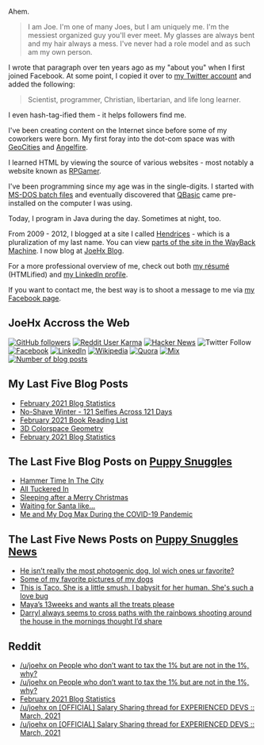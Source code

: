 Ahem.

> I am Joe. I'm one of many Joes, but I am uniquely me. I'm the messiest organized guy you'll ever meet. My glasses are always bent and my hair always a mess. I've never had a role model and as such am my own person.

I wrote that paragraph over ten years ago as my "about you" when I first joined Facebook. At some point, I copied it over to [my Twitter account](https://twitter.com/JoeHxBlog) and added the following:

> Scientist, programmer, Christian, libertarian, and life long learner.

I even hash-tag-ified them - it helps followers find me.

I've been creating content on the Internet since before some of my coworkers were born. My first foray into the dot-com space was with [GeoCities](https://en.wikipedia.org/wiki/Yahoo!_GeoCities) and [Angelfire](https://en.wikipedia.org/wiki/Angelfire).

I learned HTML by viewing the source of various websites - most notably a website known as [RPGamer](https://rpgamer.com/).

I've been programming since my age was in the single-digits. I started with [MS-DOS batch files](https://en.wikipedia.org/wiki/Batch_file) and eventually discovered that [QBasic](https://en.wikipedia.org/wiki/QBasic) came pre-installed on the computer I was using.

Today, I program in Java during the day. Sometimes at night, too.

From 2009 - 2012, I blogged at a site I called [Hendrices](https://www.facebook.com/Hendricescom/) - which is a pluralization of my last name. You can view [parts of the site in the WayBack Machine](https://web.archive.org/web/20090731115109/http://www.hendrices.com/). I now blog at [JoeHx Blog](https://www.joehxblog.com/).

For a more professional overview of me, check out both [my r&eacute;sum&eacute;](https://www.joehxblog.com/resume/) (HTMLified) and [my LinkedIn profile](https://www.linkedin.com/in/joehx/).

If you want to contact me, the best way is to shoot a message to me via [my Facebook page](https://www.facebook.com/JoeHxBlog/).

## JoeHx Accross the Web

[![GitHub followers](https://img.shields.io/github/followers/hendrixjoseph?label=GitHub&style=for-the-badge&logo=github)](https://github.com/hendrixjoseph)
[![Reddit User Karma](https://img.shields.io/reddit/user-karma/combined/joehx?label=Reddit&style=for-the-badge&logo=reddit)](https://www.reddit.com/user/joehx/)
[![Hacker News](https://img.shields.io/badge/dynamic/json?label=hacker+news&query=%24.karma&url=https%3A%2F%2Fhacker-news.firebaseio.com%2Fv0%2Fuser%2Fjoehx2.json&color=ff6600&style=for-the-badge&logo=y-combinator)](https://news.ycombinator.com/user?id=joehx2)
![Twitter Follow](https://img.shields.io/twitter/follow/JoeHxBlog?label=Twitter&style=for-the-badge&logo=twitter&color=1da1f2)
[![Facebook](https://img.shields.io/static/v1?label=FACEBOOK&message=137%20LIKES&color=3b5998&style=for-the-badge&logo=facebook)](https://www.facebook.com/JoeHxBlog)
[![LinkedIn](https://img.shields.io/static/v1?label=linkedin&message=193%20connections&color=2867b2&style=for-the-badge&logo=linkedin)](https://www.linkedin.com/in/joehx)
[![Wikipedia](https://img.shields.io/badge/dynamic/xml?label=wikipedia&query=%2F%2F%2A%5B%40id%3D%22general-stats%22%5D%2Fdiv%2Fdiv%2Fdiv%5B1%5D%2Ftable%2Ftbody%2Ftr%5B11%5D%2Ftd%5B2%5D%2Fstrong&suffix=%20edits&url=https%3A%2F%2Fxtools.wmflabs.org%2Fec%2Fen.wikipedia.org%2FHendrixjoseph&style=for-the-badge&logo=wikipedia&color=9f9f9f)](https://en.wikipedia.org/wiki/User:Hendrixjoseph)
[![Quora](https://img.shields.io/static/v1?label=quora&message=110%20followers&color=b92b27&style=for-the-badge&logo=quora&logoColor=b92b27)](https://www.quora.com/profile/Joseph-Hendrix)
[![Mix](https://img.shields.io/badge/dynamic/xml?color=ff8126&label=mix&query=%2F%2F%2A%5B%40id%3D%22root%22%5D%2Fdiv%2Fdiv%2Fdiv%5B2%5D%2Fdiv%5B1%5D%2Fdiv%5B2%5D%2Fdiv%5B2%5D%2Fdiv%5B1%5D%2Fa%5B1%5D%2Fspan&suffix=%20followers&url=https%3A%2F%2Fmix.com%2Fjoehx&style=for-the-badge&logo=mix)](https://mix.com/joehx)
[![Number of blog posts](https://img.shields.io/endpoint?style=for-the-badge&url=https%3A%2F%2Fwww.joehxblog.com%2Fdata%2Fnumposts.json)](https://www.joehxblog.com/)

## My Last Five Blog Posts

<!-- JOEHXBLOG:START -->
- [February 2021 Blog Statistics](https://www.joehxblog.com/march-2021-blog-statistics/)
- [No-Shave Winter - 121 Selfies Across 121 Days](https://www.joehxblog.com/no-shave-winter/)
- [February 2021 Book Reading List](https://www.joehxblog.com/february-2021-book-reading-list/)
- [3D Colorspace Geometry](https://www.joehxblog.com/3d-colorspace-geometry/)
- [February 2021 Blog Statistics](https://www.joehxblog.com/february-2021-blog-statistics/)
<!-- JOEHXBLOG:END -->

## The Last Five Blog Posts on [Puppy Snuggles](https://www.puppy-snuggles.com/)

<!-- PUPPY-SNUGGLES:START -->
- [Hammer Time In The City](https://www.puppy-snuggles.com/blog/hammer-time-in-the-city/)
- [All Tuckered In](https://www.puppy-snuggles.com/blog/all-tuckered-in/)
- [Sleeping after a Merry Christmas](https://www.puppy-snuggles.com/blog/sleeping-after-a-merry-christmas/)
- [Waiting for Santa like...](https://www.puppy-snuggles.com/blog/waiting-for-santa-like/)
- [Me and My Dog Max During the COVID-19 Pandemic](https://www.puppy-snuggles.com/blog/me-and-my-dog-max-during-the-covid-19-pandemic/)
<!-- PUPPY-SNUGGLES:END -->

## The Last Five News Posts on [Puppy Snuggles News](https://news.puppy-snuggles.com/)

<!-- PUPPY-SNUGGLES-NEWS:START -->
- [He isn’t really the most photogenic dog, lol wich ones ur favorite?](https://news.puppy-snuggles.com/4898614/he-isnt-really-the-most-photogenic-dog-lol-wich-ones-ur-favorite)
- [Some of my favorite pictures of my dogs](https://news.puppy-snuggles.com/4898612/some-of-my-favorite-pictures-of-my-dogs)
- [This is Taco. She is a little smush. I babysit for her human. She's such a love bug](https://news.puppy-snuggles.com/4865212/this-is-taco-she-is-a-little-smush-i-babysit-for-her-human-shes-such-a-love-bug)
- [Maya’s 13weeks and wants all the treats please](https://news.puppy-snuggles.com/4898611/mayas-13weeks-and-wants-all-the-treats-please)
- [Darryl always seems to cross paths with the rainbows shooting around the house in the mornings thought I’d share](https://news.puppy-snuggles.com/3387442/darryl-always-seems-to-cross-paths-with-the-rainbows-shooting-around-the-house-in-the-mornings-thought-id-share)
<!-- PUPPY-SNUGGLES-NEWS:END -->

## Reddit

<!-- REDDIT:START -->
- [/u/joehx on People who don’t want to tax the 1% but are not in the 1%, why?](https://www.reddit.com/r/AskReddit/comments/m959ep/people_who_dont_want_to_tax_the_1_but_are_not_in/grnhdkp/)
- [/u/joehx on People who don’t want to tax the 1% but are not in the 1%, why?](https://www.reddit.com/r/AskReddit/comments/m959ep/people_who_dont_want_to_tax_the_1_but_are_not_in/grngjkr/)
- [February 2021 Blog Statistics](https://www.reddit.com/r/u_joehx/comments/m9e0i8/february_2021_blog_statistics/)
- [/u/joehx on [OFFICIAL] Salary Sharing thread for EXPERIENCED DEVS :: March, 2021](https://www.reddit.com/r/cscareerquestions/comments/m7l7z6/official_salary_sharing_thread_for_experienced/grh81of/)
- [/u/joehx on [OFFICIAL] Salary Sharing thread for EXPERIENCED DEVS :: March, 2021](https://www.reddit.com/r/cscareerquestions/comments/m7l7z6/official_salary_sharing_thread_for_experienced/grcjdeb/)
<!-- REDDIT:END -->
